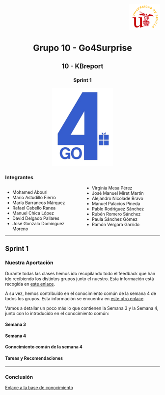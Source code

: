 
<div align="right">
    <img src="../logo_US.png" alt="Go4Surprise Logo" width="100">
</div>
<div align="center">

# Grupo 10 - Go4Surprise

## 10 - KBreport

### Sprint 1

<img src="../logo_Go4Surprise.png" alt="Go4Surprise Logo" width="200">

</div>

### Integrantes
<div style="columns: 2; -webkit-columns: 2; -moz-columns: 2;">

- Mohamed Abouri  
- Mario Astudillo Fierro  
- María Barrancos Márquez  
- Rafael Cabello Ranea  
- Manuel Chica López  
- David Delgado Pallares  
- José Gonzalo Domínguez Moreno  
- Virginia Mesa Pérez  
- José Manuel Miret Martín  
- Alejandro Nicolade Bravo  
- Manuel Palacios Pineda  
- Pablo Rodríguez Sánchez  
- Rubén Romero Sánchez  
- Paula Sánchez Gómez  
- Ramón Vergara Garrido  

</div>

---

## **Sprint 1**

### **Nuestra Aportación**

Durante todas las clases hemos ido recopilando todo el feedback que han ido recibiendo los distintos grupos junto el nuestro. Esta información está recogida en [este enlace](https://bcc2425.vercel.app/docs/grupos-tarde/Grupo%2010).

A su vez, hemos contribuido en el conocimiento común de la semana 4 de todos los grupos. Esta información se encuentra en [este otro enlace](https://bcc2425.vercel.app/docs/category/conocimiento-com%C3%BAn).

Vamos a detallar un poco más lo que contienen la Semana 3 y la Semana 4, junto con lo introducido en el conocimiento común:

#### **Semana 3**



#### **Semana 4**



#### **Conocimiento común de la semana 4**



#### **Tareas y Recomendaciones**



---

### **Conclusión**


[Enlace a la base de conocimiento](https://bcc2425.vercel.app/docs/grupos-tarde/Grupo%2010)
